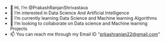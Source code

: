 - 👋 Hi, I’m @PrakashRanjanShrivastava
- 👀 I’m interested in  Data Science And Artificial Intelligence
- 🌱 I’m currently learning Data Science and Machine learning Algorithms
- 💞️ I’m looking to collaborate on Data science and Machine learning Projects 
- 📫 You can reach me through my Email ID "prkashranjan22@gmail.com"

<!---
PrakashRanjanShrivastava/PrakashRanjanShrivastava is a ✨ special ✨ repository because its `README.md` (this file) appears on your GitHub profile.
You can click the Preview link to take a look at your changes.
--->
